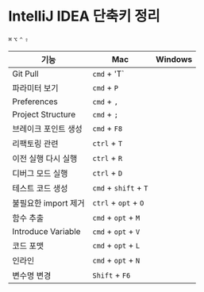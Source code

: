 # IntelliJ IDEA 단축키 정리

`⌘` `⌥` `⌃` `⇧`


|기능|Mac|Windows|
|---|---|---|
|Git Pull | `cmd` + 'T`||
|파라미터 보기|`cmd` + `P`||
|Preferences|`cmd` + `,`||
|Project Structure|`cmd` + `;`||
|브레이크 포인트 생성|`cmd` + `F8`||
|리팩토링 관련|`ctrl` + `T`||
|이전 실행 다시 실행|`ctrl` + `R`||
|디버그 모드 실행|`ctrl` + `D`||
|테스트 코드 생성|`cmd` + `shift` + `T`||
|불필요한 import 제거|`ctrl` + `opt` + `O`||
|함수 추출|`cmd` + `opt` + `M`||
|Introduce Variable|`cmd` + `opt` + `V`||
|코드 포맷|`cmd` + `opt` + `L`||
|인라인|`cmd` + `opt` + `N`||
|변수명 변경|`Shift` + `F6`||
